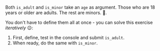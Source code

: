 Both `is_adult` and `is_minor` take an `age` as argument. Those who are 18 years or older are adults. The rest are minors. 👶.

You don't have to define them all at once - you can solve this exercise _iteratively_ :wink::

  1. First, define, test in the console and submit `is_adult`. 
  2. When ready, do the same with `is_minor`.

